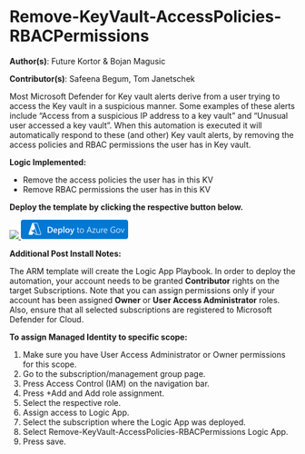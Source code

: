 # Remove-KeyVault-AccessPolicies-RBACPermissions

**Author(s)**: Future Kortor & Bojan Magusic

**Contributor(s)**: Safeena Begum, Tom Janetschek

Most Microsoft Defender for Key vault alerts derive from a user trying to access the Key vault in a suspicious manner.  Some examples of these alerts include “Access from a suspicious IP address to a key vault” and “Unusual user accessed a key vault”. When this automation is executed it will automatically respond to these (and other) Key vault alerts, by removing the access policies and RBAC permissions the user has in Key vault.

**Logic Implemented:**

* Remove the access policies the user has in this KV
* Remove RBAC permissions the user has in this KV

**Deploy the template by clicking the respective button below.**

<a href="https://portal.azure.com/#create/Microsoft.Template/uri/https%3A%2F%2Fraw.githubusercontent.com%2FAzure%2FMicrosoft-Defender-for-Cloud%2Fmain%2FWorkflow%2520automation%2FRemove-KeyVault-AccessPolicies-RBACPermissions%2Fazuredeploy.json" target="_blank">
    <img src="https://aka.ms/deploytoazurebutton"/>
</a>
<a href="https://portal.azure.us/#create/Microsoft.Template/uri/https%3A%2F%2Fraw.githubusercontent.com%2FAzure%2FMicrosoft-Defender-for-Cloud%2Fmain%2FWorkflow%2520automation%2FRemove-KeyVault-AccessPolicies-RBACPermissions%2Fazuredeploy.json" target="_blank">
<img src="https://raw.githubusercontent.com/Azure/azure-quickstart-templates/master/1-CONTRIBUTION-GUIDE/images/deploytoazuregov.png"/>
</a>

**Additional Post Install Notes:**

The ARM template will create the Logic App Playbook. In order to deploy the automation, your account needs to be granted **Contributor** rights on the target Subscriptions. Note that you can assign permissions only if your account has been assigned **Owner** or **User Access Administrator** roles. Also, ensure that all selected subscriptions are registered to Microsoft Defender for Cloud.

**To assign Managed Identity to specific scope:**

1. Make sure you have User Access Administrator or Owner permissions for this scope.
2. Go to the subscription/management group page.
3. Press Access Control (IAM) on the navigation bar.
4. Press +Add and Add role assignment.
5. Select the respective role.
6. Assign access to Logic App.
7. Select the subscription where the Logic App was deployed.
8. Select Remove-KeyVault-AccessPolicies-RBACPermissions Logic App.
9. Press save.